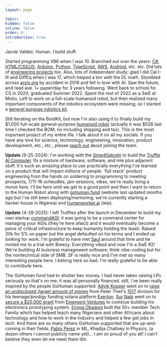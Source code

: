 ```yaml
---
layout: page

topic:
hidden: false
inline: false
order: 0
introduction: true
---
```


Jacob Valdez. Human. I build stuff.

Started programming VB6 when I was 10. Branched out over the years: [C#](https://github.com/JacobFV/Sale), [HTML/CSS/JS](https://github.com/JacobFV/Copyright-Calculator), [Arduino](https://jacobfv123.medium.com/cookie-cutter-cnc-923c68932ee6), [Python](https://github.com/JacobFV/jnumpy), [TypeScript](https://www.mitwa.ai/), [AWS](https://jacobfv.github.io/blog/2021/rtc-jupyterlab-in-the-cloud/), [Android](https://jacobfv.github.io/projects/desparados-a-eye/), etc. etc. Did lots of [engineering projects](https://jacobfvaldez.weebly.com/) too. Also, lots of independant study; glad I did Cal I-III and DiffEq when I was 17, which helped a ton with the DL math. Stumbled across [arxiv.org](https://arxiv.org) by accident in 2018 and fell in love with AI. Saw the future, and read ave. 1+ paper/day for 3 years following. Went back to school for CS in 2020; graduated Summer 2022. Spent the rest of 2022 as a SwE at Motio. Left to work on a full-scale humanoid robot, but then realized many important components of the robotics ecosystem were missing, so I started a [general purpose robotics kit](https://limboid.ai/boidkit).

Still iterating on the BoidKit, but now I'm also using it to finally build my $1,000 full-scale general-purpose [humanoid robot](https://humanrobots.ai) (actually it was $526 last time I checked the BOM, no including shipping and tax). This is the most important project of my entire life. I talk about it on all my socials. If you have any love for science, technology, engineering, innovation, product development, etc., etc., please [reach out](https://jacobfv.github.io/bio#contact) about joining the team.

**Update** (9-25-2024): I'm working with the [Simp4Satoshi](https://x.com/iamgingertrash) to build the [Truffle AI Computer](https://x.com/itsalltruffles). Its a mixture of hardware, software, and mle plus adjacent stuff. It's such an amazing place to use practically everything I've learned on a product that will impact millions of people. 'full stack' product engineering from the hands on soldering to programming to meeting prospects, 7/11-16 scheudles, jam sessions, vibes, we're really living a movie here. I'll be here until we get to a good point and then I want to return to the Human Robot along with [gohuman.fund](https://gohuman.fund) (website last updated months ago but i've still been deploying/mentoring; we're currently starting a hacker house in Nigerea) and [humanworker.ai](https://humanworker.ai) (wip). 

**Update** (4-28-2025): I left Truffles after the launch in December to build my own startup [commandAGI](https://commandagi.com): it was going to be a command center for managing your AGIs (they're here afaict) and it would eventually become a peice of critical infrastructure to keep humanity holding the leash. Raised 30k for 5% on paper but the angel defaulted on his terms and I ended up looking for work. I'm grateful to have met [Saul]() around that time and he invited me to a trial with Breezy. Everything vibed and now I'm a SwE #2! We're building AI buisness managmeent software; think vibe-coding but for the nontechnical side of SMB. SF is really nice and I've met so many interesting people here. I belong here so bad. I'm really grateful to be able to contribute here.

The GoHuman fund had to shutter bec money. I had never taken raising LPs seriously so that's on me; it was all personally financed. still, i've been really inspired by the people GoHuman supported: [Advik Kooper](https://x.com/heyadvikkapoor) went on to [raise an undisclosed (large) amount of money](https://x.com/heyadvikkapoor/status/1869838263164514363) from Peter Theil's [1517](https://www.1517fund.com/) division for his teenage/prodigy funding solana platform [Exerton](http://exerton.xyz). [Sur Naik](https://x.com/sur_naik) went on to [secure a $20,000 grant](https://x.com/GoHumanFund/status/1892266967056470268) from [Emergent Ventures](https://x.com/emergent_vc) to continue building his electronics prototyping system. [Emma Obadoni](https://x.com/EObadoni) built the 50+ member Tech Family which has helped teach many Nigerians and other Africans about technology and how to work in the industry and helped a few get jobs in tech. And there are so many others GoHuman supported that are up-and-coming in their fields:  [Pablo Perez](https://www.linkedin.com/in/pablo-cobo-b46a8128b/) in ML, Khadija Challoey in Physics, (a dozen others i cannot publicly name yet)... I am so proud of you all! I can't beleive they even let me meet them tbh
